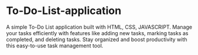 # To-Do-List-application
A simple To-Do List application built with HTML, CSS, JAVASCRIPT. Manage your tasks efficiently with features like adding new tasks, marking tasks as completed, and deleting tasks. Stay organized and boost productivity with this easy-to-use task management tool.
